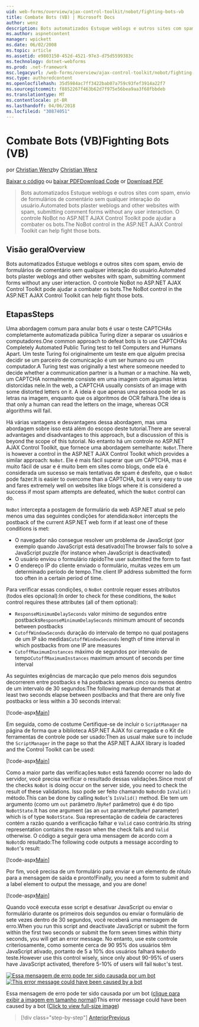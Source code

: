 ```yaml
---
uid: web-forms/overview/ajax-control-toolkit/nobot/fighting-bots-vb
title: Combate Bots (VB) | Microsoft Docs
author: wenz
description: Bots automatizados Estuque weblogs e outros sites com spam, envio de formulários de comentário sem qualquer interação do usuário. O controle de NoBot no ASP.NET AJAX Con...
ms.author: aspnetcontent
manager: wpickett
ms.date: 06/02/2008
ms.topic: article
ms.assetid: e9803150-452d-4521-97e3-d75d5599383c
ms.technology: dotnet-webforms
ms.prod: .net-framework
msc.legacyurl: /web-forms/overview/ajax-control-toolkit/nobot/fighting-bots-vb
msc.type: authoredcontent
ms.openlocfilehash: 35d5984ac7ff3422bab07a759c93fef3914a22f7
ms.sourcegitcommit: f8852267f463b62d7f975e56bea9aa3f68fbbdeb
ms.translationtype: MT
ms.contentlocale: pt-BR
ms.lasthandoff: 04/06/2018
ms.locfileid: "30874051"
---
```

<a name="fighting-bots-vb"></a><span data-ttu-id="68350-104">Combate Bots (VB)</span><span class="sxs-lookup"><span data-stu-id="68350-104">Fighting Bots (VB)</span></span>
====================
<span data-ttu-id="68350-105">por [Christian Wenz](https://github.com/wenz)</span><span class="sxs-lookup"><span data-stu-id="68350-105">by [Christian Wenz](https://github.com/wenz)</span></span>

<span data-ttu-id="68350-106">[Baixar o código](http://download.microsoft.com/download/9/3/f/93f8daea-bebd-4821-833b-95205389c7d0/NoBot0.vb.zip) ou [baixar PDF](http://download.microsoft.com/download/b/6/a/b6ae89ee-df69-4c87-9bfb-ad1eb2b23373/nobot0VB.pdf)</span><span class="sxs-lookup"><span data-stu-id="68350-106">[Download Code](http://download.microsoft.com/download/9/3/f/93f8daea-bebd-4821-833b-95205389c7d0/NoBot0.vb.zip) or [Download PDF](http://download.microsoft.com/download/b/6/a/b6ae89ee-df69-4c87-9bfb-ad1eb2b23373/nobot0VB.pdf)</span></span>

> <span data-ttu-id="68350-107">Bots automatizados Estuque weblogs e outros sites com spam, envio de formulários de comentário sem qualquer interação do usuário.</span><span class="sxs-lookup"><span data-stu-id="68350-107">Automated bots plaster weblogs and other websites with spam, submitting comment forms without any user interaction.</span></span> <span data-ttu-id="68350-108">O controle NoBot no ASP.NET AJAX Control Toolkit pode ajudar a combater os bots.</span><span class="sxs-lookup"><span data-stu-id="68350-108">The NoBot control in the ASP.NET AJAX Control Toolkit can help fight those bots.</span></span>


## <a name="overview"></a><span data-ttu-id="68350-109">Visão geral</span><span class="sxs-lookup"><span data-stu-id="68350-109">Overview</span></span>

<span data-ttu-id="68350-110">Bots automatizados Estuque weblogs e outros sites com spam, envio de formulários de comentário sem qualquer interação do usuário.</span><span class="sxs-lookup"><span data-stu-id="68350-110">Automated bots plaster weblogs and other websites with spam, submitting comment forms without any user interaction.</span></span> <span data-ttu-id="68350-111">O controle NoBot no ASP.NET AJAX Control Toolkit pode ajudar a combater os bots.</span><span class="sxs-lookup"><span data-stu-id="68350-111">The NoBot control in the ASP.NET AJAX Control Toolkit can help fight those bots.</span></span>

## <a name="steps"></a><span data-ttu-id="68350-112">Etapas</span><span class="sxs-lookup"><span data-stu-id="68350-112">Steps</span></span>

<span data-ttu-id="68350-113">Uma abordagem comum para anular bots é usar o teste CAPTCHAs completamente automatizada pública Turing dizer a separar os usuários e computadores.</span><span class="sxs-lookup"><span data-stu-id="68350-113">One common approach to defeat bots is to use CAPTCHAs Completely Automated Public Turing test to tell Computers and Humans Apart.</span></span> <span data-ttu-id="68350-114">Um teste Turing foi originalmente um teste em que alguém precisa decidir se um parceiro de comunicação é um ser humano ou um computador.</span><span class="sxs-lookup"><span data-stu-id="68350-114">A Turing test was originally a test where someone needed to decide whether a communication partner is a human or a machine.</span></span> <span data-ttu-id="68350-115">Na web, um CAPTCHA normalmente consiste em uma imagem com algumas letras distorcidas nele.</span><span class="sxs-lookup"><span data-stu-id="68350-115">In the web, a CAPTCHA usually consists of an image with some distorted letters on it.</span></span> <span data-ttu-id="68350-116">A ideia é que apenas uma pessoa pode ler as letras na imagem, enquanto que os algoritmos de OCR falhará.</span><span class="sxs-lookup"><span data-stu-id="68350-116">The idea is that only a human can read the letters on the image, whereas OCR algorithms will fail.</span></span>

<span data-ttu-id="68350-117">Há várias vantagens e desvantagens dessa abordagem, mas uma abordagem sobre isso está além do escopo deste tutorial.</span><span class="sxs-lookup"><span data-stu-id="68350-117">There are several advantages and disadvantages to this approach, but a discussion of this is beyond the scope of this tutorial.</span></span> <span data-ttu-id="68350-118">No entanto há um controle no ASP.NET AJAX Control Toolkit, que fornece uma abordagem semelhante: `NoBot`.</span><span class="sxs-lookup"><span data-stu-id="68350-118">There is however a control in the ASP.NET AJAX Control Toolkit which provides a similar approach: `NoBot`.</span></span> <span data-ttu-id="68350-119">Ele é mais fácil superar que um CAPTCHA, mas é muito fácil de usar e é muito bem em sites como blogs, onde ela é considerada um sucesso se mais tentativas de spam é desfeito, que o `NoBot` pode fazer.</span><span class="sxs-lookup"><span data-stu-id="68350-119">It is easier to overcome than a CAPTCHA, but is very easy to use and fares extremely well on websites like blogs where it is considered a success if most spam attempts are defeated, which the `NoBot` control can do.</span></span>

<span data-ttu-id="68350-120">`NoBot` intercepta a postagem de formulário da web ASP.NET atual se pelo menos uma das seguintes condições for atendida:</span><span class="sxs-lookup"><span data-stu-id="68350-120">`NoBot` intercepts the postback of the current ASP.NET web form if at least one of these conditions is met:</span></span>

- <span data-ttu-id="68350-121">O navegador não consegue resolver um problema de JavaScript (por exemplo quando JavaScript está desativado)</span><span class="sxs-lookup"><span data-stu-id="68350-121">The browser fails to solve a JavaScript puzzle (for instance when JavaScript is deactivated)</span></span>
- <span data-ttu-id="68350-122">O usuário enviou o formulário rápido</span><span class="sxs-lookup"><span data-stu-id="68350-122">The user submitted the form to fast</span></span>
- <span data-ttu-id="68350-123">O endereço IP do cliente enviado o formulário, muitas vezes em um determinado período de tempo.</span><span class="sxs-lookup"><span data-stu-id="68350-123">The client IP address submitted the form too often in a certain period of time.</span></span>

<span data-ttu-id="68350-124">Para verificar essas condições, o `NoBot` controle requer esses atributos (todos eles opcional):</span><span class="sxs-lookup"><span data-stu-id="68350-124">In order to check for these conditions, the `NoBot` control requires these attributes (all of them optional):</span></span>

- <span data-ttu-id="68350-125">`ResponseMinimumDelaySeconds` valor mínimo de segundos entre postbacks</span><span class="sxs-lookup"><span data-stu-id="68350-125">`ResponseMinimumDelaySeconds` minimum amount of seconds between postbacks</span></span>
- <span data-ttu-id="68350-126">`CutoffWindowSeconds` duração do intervalo de tempo no qual postagens de um IP são medidas</span><span class="sxs-lookup"><span data-stu-id="68350-126">`CutoffWindowSeconds` length of time interval in which postbacks from one IP are measures</span></span>
- <span data-ttu-id="68350-127">`CutoffMaximumInstances` máximo de segundos por intervalo de tempo</span><span class="sxs-lookup"><span data-stu-id="68350-127">`CutoffMaximumInstances` maximum amount of seconds per time interval</span></span>

<span data-ttu-id="68350-128">As seguintes exigências de marcação que pelo menos dois segundos decorrerem entre postbacks e há postbacks apenas cinco ou menos dentro de um intervalo de 30 segundos:</span><span class="sxs-lookup"><span data-stu-id="68350-128">The following markup demands that at least two seconds elapse between postbacks and that there are only five postbacks or less within a 30 seconds interval:</span></span>

[!code-aspx[Main](fighting-bots-vb/samples/sample1.aspx)]

<span data-ttu-id="68350-129">Em seguida, como de costume Certifique-se de incluir o `ScriptManager` na página de forma que a biblioteca ASP.NET AJAX foi carregada e o Kit de ferramentas de controle pode ser usado:</span><span class="sxs-lookup"><span data-stu-id="68350-129">Then as usual make sure to include the `ScriptManager` in the page so that the ASP.NET AJAX library is loaded and the Control Toolkit can be used:</span></span>

[!code-aspx[Main](fighting-bots-vb/samples/sample2.aspx)]

<span data-ttu-id="68350-130">Como a maior parte das verificações `NoBot` está fazendo ocorrer no lado do servidor, você precisa verificar o resultado dessas validações.</span><span class="sxs-lookup"><span data-stu-id="68350-130">Since most of the checks `NoBot` is doing occur on the server side, you need to check the result of these validations.</span></span> <span data-ttu-id="68350-131">Isso pode ser feito chamando `NoBot`do `IsValid()` método.</span><span class="sxs-lookup"><span data-stu-id="68350-131">This can be done by calling `NoBot`'s `IsValid()` method.</span></span> <span data-ttu-id="68350-132">Ele tem um argumento (como um `out` parâmetro /`ByRef` parâmetro) que é do tipo `NoBotState`.</span><span class="sxs-lookup"><span data-stu-id="68350-132">It has one argument (as an `out` parameter/`ByRef` parameter) which is of type `NoBotState`.</span></span> <span data-ttu-id="68350-133">Sua representação de cadeia de caracteres contém a razão quando a verificação falhar e `Valid` caso contrário.</span><span class="sxs-lookup"><span data-stu-id="68350-133">Its string representation contains the reason when the check fails and `Valid` otherwise.</span></span> <span data-ttu-id="68350-134">O código a seguir gera uma mensagem de acordo com a `NoBot`do resultado:</span><span class="sxs-lookup"><span data-stu-id="68350-134">The following code outputs a message according to `NoBot`'s result:</span></span>

[!code-aspx[Main](fighting-bots-vb/samples/sample3.aspx)]

<span data-ttu-id="68350-135">Por fim, você precisa de um formulário para enviar e um elemento de rótulo para a mensagem de saída e pronto!</span><span class="sxs-lookup"><span data-stu-id="68350-135">Finally, you need a form to submit and a label element to output the message, and you are done!</span></span>

[!code-aspx[Main](fighting-bots-vb/samples/sample4.aspx)]

<span data-ttu-id="68350-136">Quando você executa esse script e desativar JavaScript ou enviar o formulário durante os primeiros dois segundos ou enviar o formulário de sete vezes dentro de 30 segundos, você receberá uma mensagem de erro.</span><span class="sxs-lookup"><span data-stu-id="68350-136">When you run this script and deactivate JavaScript or submit the form within the first two seconds or submit the form seven times within thirty seconds, you will get an error message.</span></span> <span data-ttu-id="68350-137">No entanto, use este controle criteriosamente, como somente cerca de 90 95% dos usuários têm JavaScript ativado, portanto de 5 a 10% dos usuários falhará `NoBot`do teste.</span><span class="sxs-lookup"><span data-stu-id="68350-137">However use this control wisely, since only about 90-95% of users have JavaScript activated, therefore 5-10% of users will fail `NoBot`'s test.</span></span>


<span data-ttu-id="68350-138">[![Essa mensagem de erro pode ter sido causada por um bot](fighting-bots-vb/_static/image2.png)](fighting-bots-vb/_static/image1.png)</span><span class="sxs-lookup"><span data-stu-id="68350-138">[![This error message could have been caused by a bot](fighting-bots-vb/_static/image2.png)](fighting-bots-vb/_static/image1.png)</span></span>

<span data-ttu-id="68350-139">Essa mensagem de erro pode ter sido causada por um bot ([clique para exibir a imagem em tamanho normal](fighting-bots-vb/_static/image3.png))</span><span class="sxs-lookup"><span data-stu-id="68350-139">This error message could have been caused by a bot ([Click to view full-size image](fighting-bots-vb/_static/image3.png))</span></span>

> [!div class="step-by-step"]
> [<span data-ttu-id="68350-140">Anterior</span><span class="sxs-lookup"><span data-stu-id="68350-140">Previous</span></span>](fighting-bots-cs.md)
